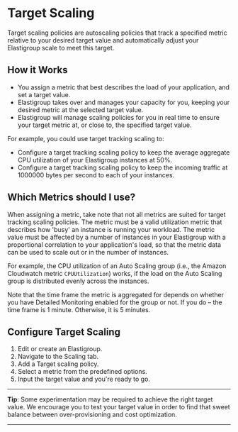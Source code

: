 # Target Scaling

Target scaling policies are autoscaling policies that track a specified metric relative to your desired target value and automatically adjust your Elastigroup scale to meet this target.

## How it Works

- You assign a metric that best describes the load of your application, and set a target value.
- Elastigroup takes over and manages your capacity for you, keeping your desired metric at the selected target value.
- Elastigroup will manage scaling policies for you in real time to ensure your target metric at, or close to, the specified target value.

For example, you could use target tracking scaling to:

- Configure a target tracking scaling policy to keep the average aggregate CPU utilization of your Elastigroup instances at 50%.
- Configure a target tracking scaling policy to keep the incoming traffic at 1000000 bytes per second to each of your instances.

## Which Metrics should I use?

When assigning a metric, take note that not all metrics are suited for target tracking scaling policies. The metric must be a valid utilization metric that describes how 'busy' an instance is running your workload. The metric value must be affected by a number of instances in your Elastigroup with a proportional correlation to your application's load, so that the metric data can be used to scale out or in the number of instances.

For example, the CPU utilization of an Auto Scaling group (i.e., the Amazon Cloudwatch metric `CPUUtilization`) works, if the load on the Auto Scaling group is distributed evenly across the instances.

Note that the time frame the metric is aggregated for depends on whether you have Detailed Monitoring enabled for the group or not. If you do – the time frame is 1 minute. Otherwise, it is 5 minutes.

## Configure Target Scaling

1. Edit or create an Elastigroup.
2. Navigate to the Scaling tab.
3. Add a Target scaling policy.
4. Select a metric from the predefined options.
5. Input the target value and you're ready to go.

---

**Tip**: Some experimentation may be required to achieve the right target value. We encourage you to test your target value in order to find that sweet balance between over-provisioning and cost optimization.

---
